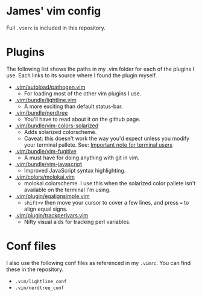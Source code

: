 # James' vim config

Full `.vimrc` is included in this repository.

# Plugins
The following list shows the paths in my .vim folder for each of the plugins I use. Each links to its source where I found the plugin myself.

* [.vim/autoload/pathogen.vim](https://github.com/tpope/vim-pathogen)
    * For loading most of the other vim plugins I use.
* [.vim/bundle/lightline.vim](https://github.com/itchyny/lightline.vim)
    * A more exciting than default status-bar.
* [.vim/bundle/nerdtree](https://github.com/scrooloose/nerdtree)
    * You'll have to read about it on the github page.
* [.vim/bundle/vim-colors-solarized](https://github.com/altercation/vim-colors-solarized)
    * Adds solarized colorscheme.
    * Caveat: this doesn't work the way you'd expect unless you modify your terminal pallete.
      See: [Important note for terminal users](https://github.com/altercation/vim-colors-solarized#important-note-for-terminal-users)
* [.vim/bundle/vim-fugitive](https://github.com/tpope/vim-fugitive)
	* A must have for doing anything with git in vim.
* [.vim/bundle/vim-javascript](https://github.com/pangloss/vim-javascript)
	* Improved JavaScript syntax highlighting.
* [.vim/colors/molokai.vim](https://github.com/tomasr/molokai/blob/master/colors/molokai.vim)
	* molokai colorscheme. I use this when the solarized color pallete isn't available on the terminal I'm using.
* [.vim/plugin/eqalignsimple.vim](https://github.com/klp2/dc_eqalignssimple/blob/master/plugin/eqalignsimple.vim)
	* `shift+v` then move your cursor to cover a few lines, and press `=` to align equal signs.
* [.vim/plugin/trackperlvars.vim](https://github.com/klp2/dc_trackperlvars/blob/master/plugin/trackperlvars.vim)
	* Nifty visual aids for tracking perl variables.

# Conf files
I also use the following conf files as referenced in my `.vimrc`. You can find these in the repository.

* `.vim/lightline_conf`
* `.vim/nerdtree_conf`
